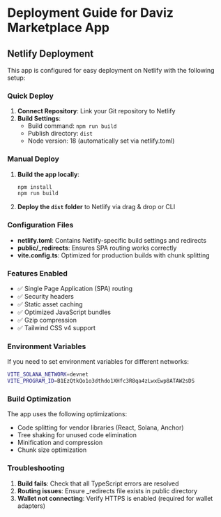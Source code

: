 # Deployment Guide for Daviz Marketplace App

## Netlify Deployment

This app is configured for easy deployment on Netlify with the following setup:

### Quick Deploy

1. **Connect Repository**: Link your Git repository to Netlify
2. **Build Settings**:
   - Build command: `npm run build`
   - Publish directory: `dist`
   - Node version: 18 (automatically set via netlify.toml)

### Manual Deploy

1. **Build the app locally**:
   ```bash
   npm install
   npm run build
   ```

2. **Deploy the `dist` folder** to Netlify via drag & drop or CLI

### Configuration Files

- **netlify.toml**: Contains Netlify-specific build settings and redirects
- **public/_redirects**: Ensures SPA routing works correctly
- **vite.config.ts**: Optimized for production builds with chunk splitting

### Features Enabled

- ✅ Single Page Application (SPA) routing
- ✅ Security headers
- ✅ Static asset caching
- ✅ Optimized JavaScript bundles
- ✅ Gzip compression
- ✅ Tailwind CSS v4 support

### Environment Variables

If you need to set environment variables for different networks:

```bash
VITE_SOLANA_NETWORK=devnet
VITE_PROGRAM_ID=B1EzQtkQo1o3dthdo1XHfc3R8qa4zLwxEwp8ATAW2sDS
```

### Build Optimization

The app uses the following optimizations:
- Code splitting for vendor libraries (React, Solana, Anchor)
- Tree shaking for unused code elimination
- Minification and compression
- Chunk size optimization

### Troubleshooting

1. **Build fails**: Check that all TypeScript errors are resolved
2. **Routing issues**: Ensure _redirects file exists in public directory
3. **Wallet not connecting**: Verify HTTPS is enabled (required for wallet adapters)